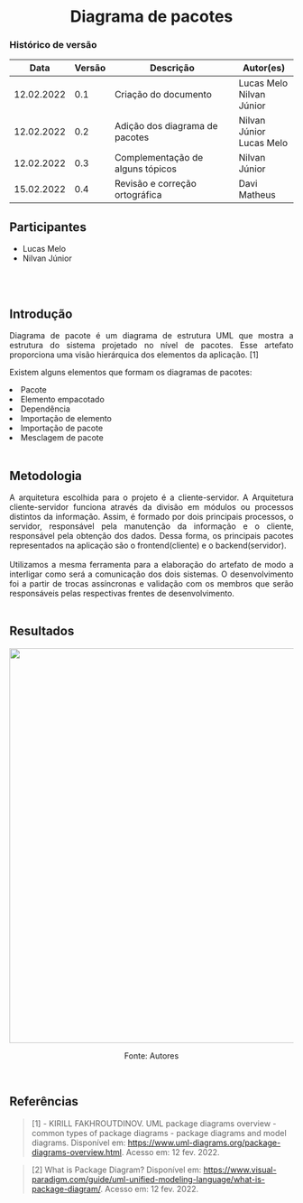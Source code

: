 # <center> Diagrama de pacotes


### Histórico de versão<br>

|Data | Versão | Descrição | Autor(es)|
| -- | -- | -- | -- |
| 12.02.2022 | 0.1 | Criação do documento | Lucas Melo <br>Nilvan Júnior|
| 12.02.2022 | 0.2 | Adição dos diagrama de pacotes| Nilvan Júnior <br>Lucas Melo|
| 12.02.2022 | 0.3 | Complementação de alguns tópicos | Nilvan Júnior|
| 15.02.2022 | 0.4 | Revisão e correção ortográfica | Davi Matheus  |


## Participantes

* Lucas Melo
* Nilvan Júnior

<br><br>


## Introdução
<div align="justify"> 
Diagrama de pacote é um diagrama de estrutura UML que mostra a estrutura do sistema projetado no nível de pacotes. Esse artefato proporciona uma visão hierárquica dos elementos da aplicação. [1]

Existem alguns elementos que formam os diagramas de pacotes:

<li>Pacote</li>
<li>Elemento empacotado</li>
<li>Dependência</li>
<li>Importação de elemento</li>
<li>Importação de pacote</li>
<li>Mesclagem de pacote</li>


</div>

<br>


## Metodologia
<div align="justify"> 
A arquitetura escolhida para o projeto é a cliente-servidor. A Arquitetura cliente-servidor funciona através da divisão em módulos ou processos distintos da informação. Assim, é formado por dois principais processos, o servidor, responsável pela manutenção da informação e o cliente, responsável pela obtenção dos dados. Dessa forma, os principais pacotes representados na aplicação são o frontend(cliente) e o backend(servidor).
<br><br>
Utilizamos a mesma ferramenta para a elaboração do artefato de modo a interligar como será a comunicação dos dois sistemas. O desenvolvimento foi a partir de trocas assíncronas e validação com os membros que serão responsáveis pelas respectivas frentes de desenvolvimento.
</div><br>

## Resultados
<div align="justify">

<p style="text-align: center"><img src="https://i.ibb.co/RH0hWDY/diagrama-de-pacotes-ki-limpinho.png" width="700px"></p><p style="text-align: center">Fonte: Autores</p>

</div><br>


## Referências

> [1] - KIRILL FAKHROUTDINOV. UML package diagrams overview - common types of package diagrams - package diagrams and model diagrams. Disponível em: <https://www.uml-diagrams.org/package-diagrams-overview.html>. Acesso em: 12 fev. 2022.

> [2] What is Package Diagram? Disponível em: <https://www.visual-paradigm.com/guide/uml-unified-modeling-language/what-is-package-diagram/>. Acesso em: 12 fev. 2022.

‌